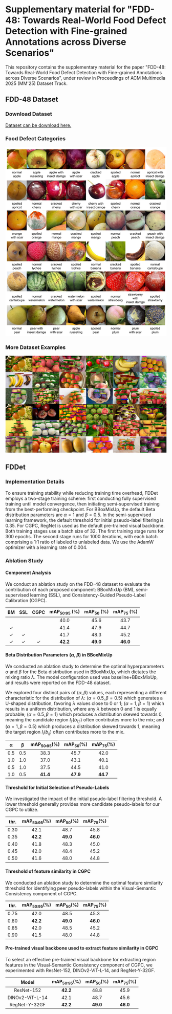 # Supplementary material for "FDD-48: Towards Real-World Food Defect Detection with Fine-grained Annotations across Diverse Scenarios"

This repository contains the supplementary material for the paper "FDD-48: Towards Real-World Food Defect Detection with Fine-grained Annotations across Diverse Scenarios", under review in Proceedings of ACM Multimedia 2025 (MM'25) Dataset Track.

## FDD-48 Dataset

### Download Dataset
[Dataset can be download here.]()

### Food Defect Categories

![](./README_image/datasetinfo.jpg)

### More Dataset Examples

![](./README_image/datasetmore.jpg)

## FDDet

### Implementation Details

To ensure training stability while reducing training time overhead, FDDet employs a two-stage training scheme: first conducting fully supervised training until model convergence, then initiating semi-supervised training from the best-performing checkpoint.
For BBoxMixUp, the default Beta distribution parameters are $\alpha=1$ and $\beta=0.5$. In the semi-supervised learning framework, the default threshold for initial pseudo-label filtering is 0.35. For CGPC, RegNet is used as the default pre-trained visual backbone. Both training stages use a batch size of 32. The first training stage runs for 300 epochs. The second stage runs for 1000 iterations, with each batch comprising a 1:1 ratio of labeled to unlabeled data. We use the AdamW optimizer with a learning rate of 0.004.

### Ablation Study

#### Component Analysis

We conduct an ablation study on the FDD-48 dataset to evaluate the contribution of each proposed component: BBoxMixUp (BM), semi-supervised learning (SSL), and Consistency-Guided Pseudo-Label Calibration (CGPC).

| **BM** | **SSL** | **CGPC** | **mAP<sub>50:95</sub> (%)** | **mAP<sub>50</sub> (%)** | **mAP<sub>75</sub> (%)** |
|:---:|:---:|:---:|:---:|:---:|:---:|
|  |  |  | 40.0 | 45.6 | 43.7 |
| ✓ |  |  | 41.4 | 47.9 | 44.7 |
| ✓ | ✓ |  | 41.7 | 48.3 | 45.2 |
| ✓ | ✓ | ✓ | **42.2** | **49.0** | **46.0** |

#### Beta Distribution Parameters ($\alpha$, $\beta$) in BBoxMixUp

We conducted an ablation study to determine the optimal hyperparameters $\alpha$ and $\beta$ for the Beta distribution used in BBoxMixUp, which dictates the mixing ratio $\lambda$. The model configuration used was baseline+BBoxMixUp, and results were reported on the FDD-48 dataset.

We explored four distinct pairs of $(\alpha, \beta)$ values, each representing a different characteristic for the distribution of $\lambda$: $(\alpha=0.5, \beta=0.5)$ which generates a U-shaped distribution, favoring $\lambda$ values close to 0 or 1; $(\alpha=1, \beta=1)$ which results in a uniform distribution, where any $\lambda$ between 0 and 1 is equally probable; $(\alpha=0.5, \beta=1)$ which produces a distribution skewed towards 0, meaning the candidate region $I_{i'}(b_{i'j'})$ often contributes more to the mix; and $(\alpha=1, \beta=0.5)$ which produces a distribution skewed towards 1, meaning the target region $I_i(b_{ij})$ often contributes more to the mix.

| **α** | **β** | **mAP<sub>50:95</sub>(%)** | **mAP<sub>50</sub>(%)** | **mAP<sub>75</sub>(%)** |
|:---:|:---:|:---:|:---:|:---:|
| 0.5 | 0.5 | 38.3 | 45.7 | 42.0 |
| 1.0 | 1.0 | 37.0 | 43.1 | 40.1 |
| 0.5 | 1.0 | 37.5 | 44.5 | 41.0 |
| 1.0 | 0.5 | **41.4** | **47.9** | **44.7** |

#### Threshold for Initial Selection of Pseudo-Labels

We investigated the impact of the initial pseudo-label filtering threshold. A lower threshold generally provides more candidate pseudo-labels for our CGPC to utilize.

| **thr.** | **mAP<sub>50:95</sub>(%)** | **mAP<sub>50</sub>(%)** | **mAP<sub>75</sub>(%)** |
|:--------:|:--------------------------:|:--------------------:|:--------------------:|
| 0.30     | 42.1                       | 48.7                 | 45.8                 |
| 0.35     | **42.2**                   | **49.0**             | **46.0**             |
| 0.40     | 41.8                       | 48.3                 | 45.0                 |
| 0.45     | 42.0                       | 48.4                 | 45.2                 |
| 0.50     | 41.6                       | 48.0                 | 44.8                 |

#### Threshold of feature similarity in CGPC

We conducted an ablation study to determine the optimal feature similarity threshold for identifying peer pseudo-labels within the Visual-Semantic Consistency component of CGPC.

| **thr.** | **mAP<sub>50:95</sub>(%)** | **mAP<sub>50</sub>(%)** | **mAP<sub>75</sub>(%)** |
|:---:|:---:|:---:|:---:|
| 0.75 | 42.0 | 48.5 | 45.3 |
| 0.80 | **42.2** | **49.0** | **46.0** |
| 0.85 | 42.0 | 48.5 | 45.2 |
| 0.90 | 41.5 | 48.0 | 44.8 |

#### Pre-trained visual backbone used to extract feature similarity in CGPC

To select an effective pre-trained visual backbone for extracting region features in the Visual-Semantic Consistency component of CGPC, we experimented with ResNet-152, DINOv2-ViT-L-14, and RegNet-Y-32GF.

| **Model** | **mAP<sub>50:95</sub>(%)** | **mAP<sub>50</sub>(%)** | **mAP<sub>75</sub>(%)** |
|:-----------------:|:------:|:------:|:------:|
| ResNet-152        | **42.2** |  48.8  |  45.9  |
| DINOv2-ViT-L-14   |  42.1  |  48.7  |  45.6  |
| RegNet-Y-32GF     | **42.2** | **49.0** | **46.0** |